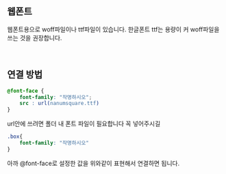 ## 웹폰트

웹폰트용으로 woff파일이나 ttf파일이 있습니다. 한글폰트 ttf는 용량이 커 woff파일을 쓰는 것을 권장합니다.

<br />

## 연결 방법

```css
@font-face {
    font-family: "작명하시오";
    src : url(nanumsquare.ttf)
}
```

url안에 쓰려면 폴더 내 폰트 파일이 필요합니다 꼭 넣어주시길

```css
.box{
    font-family: "작명하시오"
}
```

아까 @font-face로 설정한 값을 위와같이 표현해서 연결하면 됩니다.